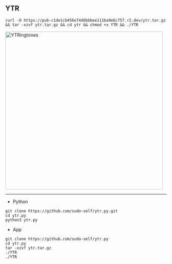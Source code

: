 ## YTR

```
curl -O https://pub-c1de1cb456e74d6bbbee111ba9e6c757.r2.dev/ytr.tar.gz && tar -xzvf ytr.tar.gz && cd ytr && chmod +x YTR && ./YTR
```
<img width="492" alt="YTRingtones" src="https://github.com/user-attachments/assets/dd79c7df-c64e-4bbd-829e-2aa787ef9fec"><hr>

- Python

```
git clone https://github.com/sudo-self/ytr.py.git
cd ytr.py
python3 ytr.py
```

- App

```
git clone https://github.com/sudo-self/ytr.py
cd ytr.py
tar -xzvf ytr.tar.gz
./YTR
./YTR
```


